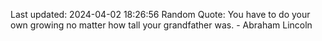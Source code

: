 Last updated: 2024-04-02 18:26:56
Random Quote: You have to do your own growing no matter how tall your grandfather was. - Abraham Lincoln